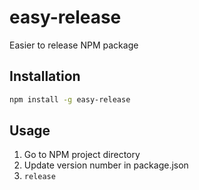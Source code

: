# easy-release

Easier to release NPM package

## Installation

```bash
npm install -g easy-release
```

## Usage

1. Go to NPM project directory
2. Update version number in package.json
3. `release`
